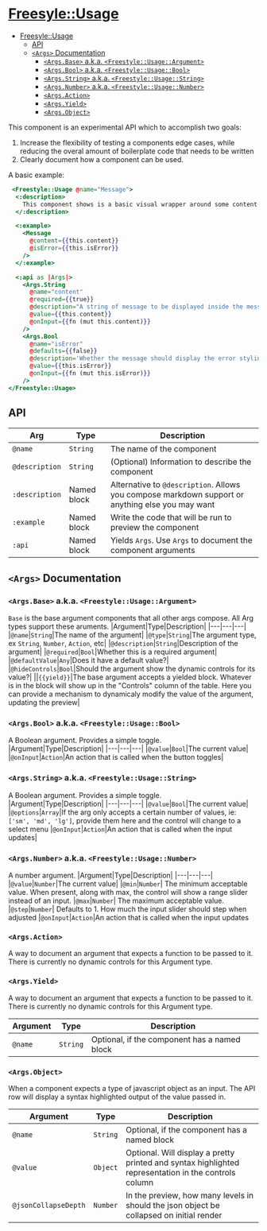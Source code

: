 # <Freesyle::Usage>

- [<Freesyle::Usage>](#freesyleusage)
  - [API](#api)
  - [`<Args>` Documentation](#args-documentation)
    - [`<Args.Base>` a.k.a. `<Freestyle::Usage::Argument>`](#argsbase-aka-freestyleusageargument)
    - [`<Args.Bool>` a.k.a. `<Freestyle::Usage::Bool>`](#argsbool-aka-freestyleusagebool)
    - [`<Args.String>` a.k.a. `<Freestyle::Usage::String>`](#argsstring-aka-freestyleusagestring)
    - [`<Args.Number>` a.k.a. `<Freestyle::Usage::Number>`](#argsnumber-aka-freestyleusagenumber)
    - [`<Args.Action>`](#argsaction)
    - [`<Args.Yield>`](#argsyield)
    - [`<Args.Object>`](#argsobject)

This component is an experimental API which to accomplish two goals:
1. Increase the flexibility of testing a components edge cases, while reducing the overal amount of boilerplate code that needs to be written
2. Clearly document how a component can be used. 

A basic example:

```hbs
 <Freestyle::Usage @name="Message">
  <:description>
    This component shows is a basic visual wrapper around some content
  </:description>

  <:example>
    <Message
      @content={{this.content}}
      @isError={{this.isError}}
    />
  </:example>

  <:api as |Args|>
    <Args.String
      @name="content"
      @required={{true}}
      @description="A string of message to be displayed inside the message"
      @value={{this.content}}
      @onInput={{fn (mut this.content)}}
    />
    <Args.Bool
      @name="isError"
      @defaults={{false}}
      @description='Whether the message should display the error styling'
      @value={{this.isError}}
      @onInput={{fn (mut this.isError)}}
    />
</Freestyle::Usage>
```
## API
| Arg   |   Type |  Description       |
|----------|-------------|-----|
|`@name`|`String`|The name of the component|
|`@description`|`String`| (Optional) Information to describe the component|
|`:description`|Named block |Alternative to `@description`. Allows you compose markdown support or anything else you may want |
|`:example`|Named block| Write the code that will be run to preview the component|
|`:api`|Named block| Yields `Args`. Use `Args` to document the component arguments|

## `<Args>` Documentation

### `<Args.Base>` a.k.a. `<Freestyle::Usage::Argument>`
`Base` is the base argument components that all other args compose. All Arg types support these aruments.
|Argument|Type|Description|
|---|---|---|
|`@name`|`String`|The name of the argument|
|`@type`|`String`|The argument type, ex `String`, `Number`, `Action`, etc|
|`@description`|`String`|Description of the argument|
|`@required`|`Bool`|Whether this is a required argument|
|`@defaultValue`|`Any`|Does it have a default value?|
|`@hideControls`|`Bool`|Should the argument show the dynamic controls for its value?|
||`{{yield}}`|The base argument accepts a yielded block. Whatever is in the block will show up in the "Controls" column of the table. Here you can provide a mechanism to dynamicaly modify the value of the argument, updating the preview|

### `<Args.Bool>` a.k.a. `<Freestyle::Usage::Bool>`
A Boolean argument. Provides a simple toggle.
|Argument|Type|Description|
|---|---|---|
|`@value`|`Bool`|The current value|
|`@onInput`|`Action`|An action that is called when the button toggles|

### `<Args.String>` a.k.a. `<Freestyle::Usage::String>`
A Boolean argument. Provides a simple toggle.
|Argument|Type|Description|
|---|---|---|
|`@value`|`Bool`|The current value|
|`@options`|`Array`|If the arg only accepts a certain number of values, ie: `['sm', 'md', 'lg']`, provide them here and the control will change to a select menu
|`@onInput`|`Action`|An action that is called when the input updates|

### `<Args.Number>` a.k.a. `<Freestyle::Usage::Number>`
A number argument.
|Argument|Type|Description|
|---|---|---|
|`@value`|`Number`|The current value|
|`@min`|`Number`| The minimum acceptable value. When present, along with max, the control will show a range slider instead of an input.
|`@max`|`Number`| The maximum acceptable value. 
|`@step`|`Number`| Defaults to 1. How much the input slider should step when adjusted
|`@onInput`|`Action`|An action that is called when the input updates

### `<Args.Action>`
A way to document an argument that expects a function to be passed to it. There is currently no dynamic controls for this Argument type. 

### `<Args.Yield>`
A way to document an argument that expects a function to be passed to it. There is currently no dynamic controls for this Argument type. 

|Argument|Type|Description|
|---|---|---|
|`@name`|`String`|Optional, if the component has a named block|

### `<Args.Object>`
When a component expects a type of javascript object as an input. The API row will display a syntax highlighted output of the value passed in.

|Argument|Type|Description|
|---|---|---|
|`@name`|`String`|Optional, if the component has a named block|
|`@value`|`Object`|Optional. Will display a pretty printed and syntax highlighted representation in the controls column|
|`@jsonCollapseDepth`|`Number`| In the preview, how many levels in should the json object be collapsed on initial render|
